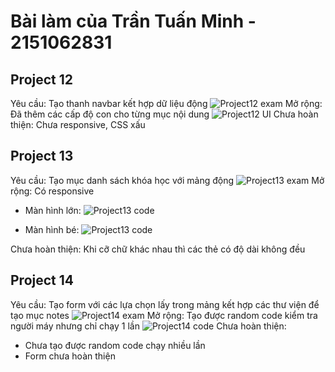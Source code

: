 
# Bài làm của Trần Tuấn Minh - 2151062831

## Project 12

Yêu cầu: Tạo thanh navbar kết hợp dữ liệu động 
 ![Project12 exam](/NoteForReadme/project12_exam.jpg)
Mở rộng: Đã thêm các cấp độ con cho từng mục nội dung
 ![Project12 UI](/NoteForReadme/project12_code.jpg)
Chưa hoàn thiện: Chưa responsive, CSS xấu

## Project 13

Yêu cầu: Tạo mục danh sách khóa học với mảng động
 ![Project13 exam](/NoteForReadme/project13_exam.jpg)
Mở rộng: Có responsive

- Màn hình lớn:
 ![Project13 code](/NoteForReadme/project13_code_largeScreen.jpg)

- Màn hình bé:
 ![Project13 code](/NoteForReadme/project13_code_smallScreen.jpg)

Chưa hoàn thiện: Khi cỡ chữ khác nhau thì các thẻ có độ dài không đều

## Project 14

Yêu cầu: Tạo form với các lựa chọn lấy trong mảng kết hợp các thư viện để tạo mục notes
 ![Project14 exam](/NoteForReadme/project14_exam.jpg)
Mở rộng: Tạo được random code kiểm tra người máy nhưng chỉ chạy 1 lần
 ![Project14 code](/NoteForReadme/project14_code.jpg)
Chưa hoàn thiện: 
- Chưa tạo được random code chạy nhiều lần
- Form chưa hoàn thiện
